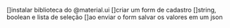 []instalar biblioteca do @material.ui
[]criar um form de cadastro
[]string, boolean e lista de seleção
[]ao enviar o form salvar os valores em um json


